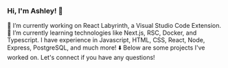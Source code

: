 ### Hi, I'm Ashley! 👋

🔭 I’m currently working on React Labyrinth, a Visual Studio Code Extension.
🌱 I’m currently learning technologies like Next.js, RSC, Docker, and Typescript. I have experience in Javascript, HTML, CSS, React, Node, Express, PostgreSQL, and much more!
⬇️ Below are some projects I've worked on. Let's connect if you have any questions!
